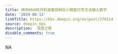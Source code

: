 ```yaml
---
title: 神舟K640E开机或者锁屏后小键盘灯亮无法输入数字
date: '2024-08-13'
linkTitle: https://bbs.deepin.org/en/post/276514
source: deepin_bbs
description:  深度之家 
disable_comments: true
---
```

NA

